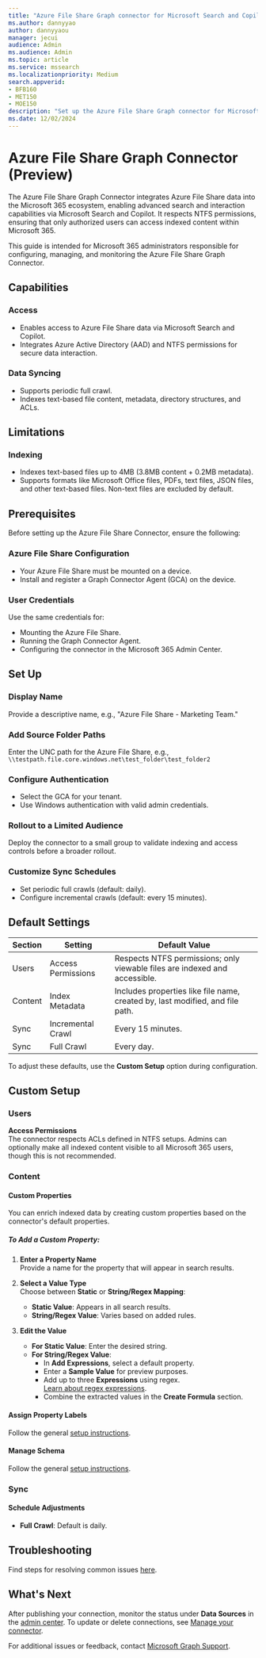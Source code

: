 ```yaml
--- 
title: "Azure File Share Graph connector for Microsoft Search and Copilot" 
ms.author: dannyyao
author: dannyyaou
manager: jecui
audience: Admin
ms.audience: Admin 
ms.topic: article 
ms.service: mssearch 
ms.localizationpriority: Medium 
search.appverid: 
- BFB160 
- MET150 
- MOE150 
description: "Set up the Azure File Share Graph connector for Microsoft Search and Copilot" 
ms.date: 12/02/2024
---
```


# Azure File Share Graph Connector (Preview)

The Azure File Share Graph Connector integrates Azure File Share data into the Microsoft 365 ecosystem, enabling advanced search and interaction capabilities via Microsoft Search and Copilot. It respects NTFS permissions, ensuring that only authorized users can access indexed content within Microsoft 365.

This guide is intended for Microsoft 365 administrators responsible for configuring, managing, and monitoring the Azure File Share Graph Connector.

## Capabilities

### Access
- Enables access to Azure File Share data via Microsoft Search and Copilot.
- Integrates Azure Active Directory (AAD) and NTFS permissions for secure data interaction.

### Data Syncing
- Supports periodic full crawl.
- Indexes text-based file content, metadata, directory structures, and ACLs.

## Limitations

### Indexing
- Indexes text-based files up to 4MB (3.8MB content + 0.2MB metadata).
- Supports formats like Microsoft Office files, PDFs, text files, JSON files, and other text-based files. Non-text files are excluded by default.

## Prerequisites

Before setting up the Azure File Share Connector, ensure the following:

### Azure File Share Configuration
- Your Azure File Share must be mounted on a device.
- Install and register a Graph Connector Agent (GCA) on the device.

### User Credentials
Use the same credentials for:
- Mounting the Azure File Share.
- Running the Graph Connector Agent.
- Configuring the connector in the Microsoft 365 Admin Center.

## Set Up

### Display Name
Provide a descriptive name, e.g., "Azure File Share - Marketing Team."

### Add Source Folder Paths
Enter the UNC path for the Azure File Share, e.g.,  
`\\testpath.file.core.windows.net\test_folder\test_folder2`

### Configure Authentication
- Select the GCA for your tenant.
- Use Windows authentication with valid admin credentials.

### Rollout to a Limited Audience
Deploy the connector to a small group to validate indexing and access controls before a broader rollout.

### Customize Sync Schedules
- Set periodic full crawls (default: daily).
- Configure incremental crawls (default: every 15 minutes).

## Default Settings

| Section  | Setting            | Default Value                                                      |
|----------|--------------------|--------------------------------------------------------------------|
| Users    | Access Permissions | Respects NTFS permissions; only viewable files are indexed and accessible. |
| Content  | Index Metadata     | Includes properties like file name, created by, last modified, and file path. |
| Sync     | Incremental Crawl  | Every 15 minutes.                                                 |
| Sync     | Full Crawl         | Every day.                                                        |

To adjust these defaults, use the **Custom Setup** option during configuration.

## Custom Setup

### Users

**Access Permissions**  
The connector respects ACLs defined in NTFS setups. Admins can optionally make all indexed content visible to all Microsoft 365 users, though this is not recommended.

### Content

#### Custom Properties

You can enrich indexed data by creating custom properties based on the connector's default properties.

##### To Add a Custom Property:

1. **Enter a Property Name**  
   Provide a name for the property that will appear in search results.

2. **Select a Value Type**  
   Choose between **Static** or **String/Regex Mapping**:
   - **Static Value**: Appears in all search results.
   - **String/Regex Value**: Varies based on added rules.

3. **Edit the Value**  
   - **For Static Value**: Enter the desired string.
   - **For String/Regex Value**:
     - In **Add Expressions**, select a default property.
     - Enter a **Sample Value** for preview purposes.
     - Add up to three **Expressions** using regex.  
       [Learn about regex expressions](/dotnet/standard/base-types/regular-expression-language-quick-reference).
     - Combine the extracted values in the **Create Formula** section.

#### Assign Property Labels
Follow the general [setup instructions](./configure-connector.md).

#### Manage Schema  
Follow the general [setup instructions](./configure-connector.md).

### Sync

#### Schedule Adjustments
- **Full Crawl**: Default is daily.

## Troubleshooting

Find steps for resolving common issues [here](troubleshoot-azure-file-share-connector.md).

## What's Next

After publishing your connection, monitor the status under **Data Sources** in the [admin center](https://admin.microsoft.com). To update or delete connections, see [Manage your connector](manage-connector.md).

For additional issues or feedback, contact [Microsoft Graph Support](https://developer.microsoft.com/en-us/graph/support).
